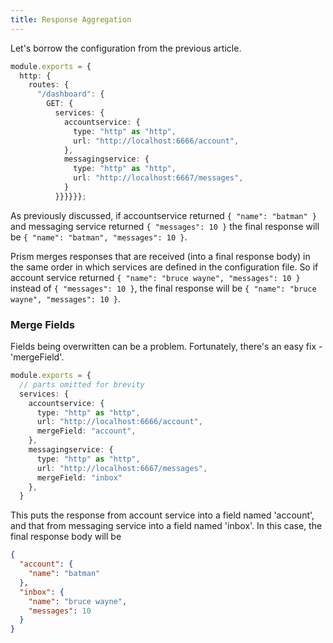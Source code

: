```yaml
---
title: Response Aggregation
---
```


Let's borrow the configuration from the previous article.

```ts
module.exports = {
  http: {
    routes: {
      "/dashboard": {
        GET: {
          services: {
            accountservice: {
              type: "http" as "http",
              url: "http://localhost:6666/account",
            },
            messagingservice: {
              type: "http" as "http",
              url: "http://localhost:6667/messages",
            }
          }}}}}};
```

As previously discussed, if accountservice returned `{ "name": "batman" }` and messaging service returned `{ "messages": 10 }` the final response will be `{ "name": "batman", "messages": 10 }`.

Prism merges responses that are received (into a final response body) in the same order in which services are defined in the configuration file. So if account service returned `{ "name": "bruce wayne", "messages": 10 }` instead of `{ "messages": 10 }`, the final response will be `{ "name": "bruce wayne", "messages": 10 }`.

### Merge Fields

Fields being overwritten can be a problem. Fortunately, there's an easy fix - 'mergeField'.

```ts
module.exports = {
  // parts omitted for brevity
  services: {
    accountservice: {
      type: "http" as "http",
      url: "http://localhost:6666/account",
      mergeField: "account",
    },
    messagingservice: {
      type: "http" as "http",
      url: "http://localhost:6667/messages",
      mergeField: "inbox"
    },
  }
```

This puts the response from account service into a field named 'account', and that from messaging service into a field named 'inbox'. In this case, the final response body will be

```json
{
  "account": {
    "name": "batman"
  },
  "inbox": {
    "name": "bruce wayne",
    "messages": 10
  }
}
```
